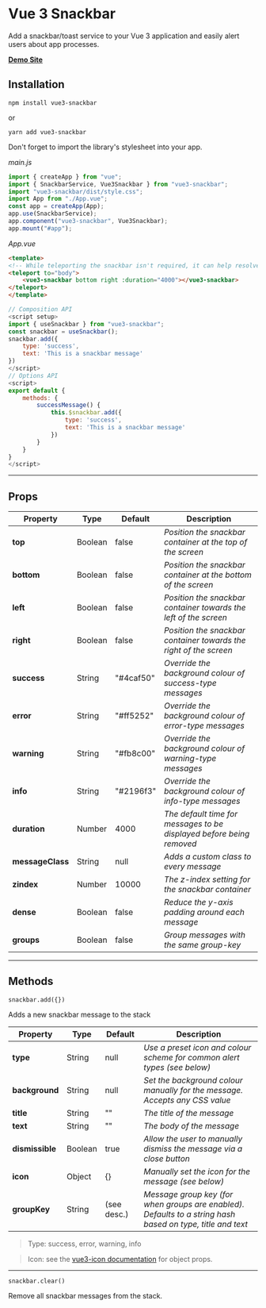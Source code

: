 # Vue 3 Snackbar

Add a snackbar/toast service to your Vue 3 application and easily alert users about app processes.

**[Demo Site](https://craigrileyuk.github.io/vue3-snackbar/)**

## Installation

```
npm install vue3-snackbar
```
or
```
yarn add vue3-snackbar
```

Don't forget to import the library's stylesheet into your app.

*main.js*
```js
import { createApp } from "vue";
import { SnackbarService, Vue3Snackbar } from "vue3-snackbar";
import "vue3-snackbar/dist/style.css";
import App from "./App.vue";
const app = createApp(App);
app.use(SnackbarService);
app.component("vue3-snackbar", Vue3Snackbar);
app.mount("#app");
```

*App.vue*
```html
<template>
<!-- While teleporting the snackbar isn't required, it can help resolve z-index issues -->
<teleport to="body">
    <vue3-snackbar bottom right :duration="4000"></vue3-snackbar>
</teleport>
</template>
```
```js
// Composition API
<script setup>
import { useSnackbar } from "vue3-snackbar";
const snackbar = useSnackbar();
snackbar.add({
    type: 'success',
    text: 'This is a snackbar message'
})
</script>
// Options API
<script>
export default {
    methods: {
        successMessage() {
            this.$snackbar.add({
                type: 'success',
                text: 'This is a snackbar message'
            })
        }
    }
}
</script>
```
---
## Props

| Property        | Type    | Default   | Description                                                                 |
| --------------- | ------- | --------- | --------------------------------------------------------------------------- |
| **top**         | Boolean | false     | *Position the snackbar container at the top of the screen*                  |
| **bottom**      | Boolean | false     | *Position the snackbar container at the bottom of the screen*               |
| **left**        | Boolean | false     | *Position the snackbar container towards the left of the screen*            |
| **right**       | Boolean | false     | *Position the snackbar container towards the right of the screen*           |
| **success**     | String  | "#4caf50" | *Override the background colour of success-type messages*                   |
| **error**       | String  | "#ff5252" | *Override the background colour of error-type messages*                     |
| **warning**     | String  | "#fb8c00" | *Override the background colour of warning-type messages*                   |
| **info**        | String  | "#2196f3" | *Override the background colour of info-type messages*                      |
| **duration**    | Number  | 4000      | *The default time for messages to be displayed before being removed*        |
| **messageClass**| String  | null      | *Adds a custom class to every message*                                      |
| **zindex**      | Number  | 10000     | *The z-index setting for the snackbar container*                            |
| **dense**       | Boolean | false     | *Reduce the y-axis padding around each message*                             |
| **groups**      | Boolean | false     | *Group messages with the same group-key*                             |
---
## Methods

`snackbar.add({})`

Adds a new snackbar message to the stack

| Property        | Type    | Default     | Description                                                                 |
| --------------- | ------- | ----------- | --------------------------------------------------------------------------- |
| **type**        | String  | null        | *Use a preset icon and colour scheme for common alert types (see below)*    |
| **background**  | String  | null        | *Set the background colour manually for the message. Accepts any CSS value* |
| **title**       | String  | ""          | *The title of the message*                                                  |
| **text**        | String  | ""          | *The body of the message*                                                   |
| **dismissible** | Boolean | true        | *Allow the user to manually dismiss the message via a close button*         |
| **icon**        | Object  | {}          | *Manually set the icon for the message (see below)*                         |
| **groupKey**    | String  | (see desc.) | *Message group key (for when groups are enabled). Defaults to a string hash based on type, title and text*                           |

> Type: success, error, warning, info

> Icon: see the [vue3-icon documentation](https://www.npmjs.com/package/vue3-icon) for object props.

---

`snackbar.clear()`

Remove all snackbar messages from the stack.
